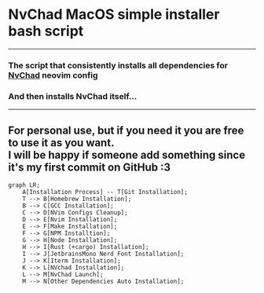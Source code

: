 # NvChad MacOS simple installer bash script
---
### The script that consistently installs all dependencies for [NvChad](https://nvchad.com) neovim config
### And then installs NvChad itself...
---
For personal use, but if you need it you are free to use it as you want.  
I will be happy if someone add something since it's my first commit on GitHub :3 
---

```mermaid
graph LR;
    A[Installation Process] -- T[Git Installation];
    T --> B[Homebrew Installation];
    B --> C[GCC Installation];
    C --> D[NVim Configs Cleanup];
    D --> E[Nvim Installation];
    E --> F[Make Installation];
    F --> G[NPM Installtion];
    G --> H[Node Installation];
    H --> I[Rust (+cargo) Installation];
    I --> J[JetbrainsMono Nerd Font Installation];
    J --> K[Iterm Installation];
    K --> L[NVchad Installation];
    L --> M[NvChad Launch];
    M --> N[Other Dependencies Auto Installation];
```


